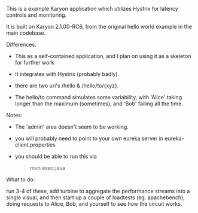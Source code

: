 This is a example Karyon application which utilizes Hystrix for latency controls and monitoring.

It is built on Karyon 2.1.00-RC6, from the original hello world example in the main codebase.

Differences.

* This as a self-contained application, and I plan on using it as a skeleton for further work

* It integrates with Hystrix (probably badly). 

* there are two uri's /hello & /hello/to/{xyz}.

* The hello/to command simulates some variability, with 'Alice' taking longer than the maximum (sometimes), and 'Bob' failing all the time.



Notes:

* The 'admin' area doesn't seem to be working.

* you will probably need to point to your own eureka server in eureka-client.properties

* you should be able to run this via 
    > mvn exec:java


What to do:

run 3-4 of these, add turbine to aggregate the performance streams into a single visual, and then start up a couple of loadtests (eg. apachebench), doing requests to Alice, Bob, and yourself to see how the circuit works.
